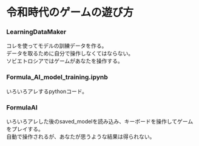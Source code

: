 # 令和時代のゲームの遊び方

### LearningDataMaker
コレを使ってモデルの訓練データを作る。  
データを取るために自分で操作しなくてはならない。  
ソビエトロシアではゲームがあなたを操作する。

### Formula_AI_model_training.ipynb
いろいろアレするpythonコード。

### FormulaAI
いろいろアレした後のsaved_modelを読み込み、キーボードを操作してゲームをプレイする。  
自動で操作されるが、あなたが思うような結果は得られない。

